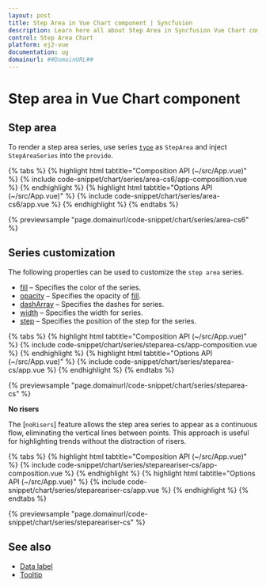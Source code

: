 ```yaml
---
layout: post
title: Step Area in Vue Chart component | Syncfusion
description: Learn here all about Step Area in Syncfusion Vue Chart component of Syncfusion Essential JS 2 and more.
control: Step Area Chart
platform: ej2-vue
documentation: ug
domainurl: ##DomainURL##
---
```


# Step area in Vue Chart component

## Step area

To render a step area series, use series [`type`](https://ej2.syncfusion.com/vue/documentation/api/chart/series/#type) as `StepArea` and inject `StepAreaSeries`  into the `provide`.

{% tabs %}
{% highlight html tabtitle="Composition API (~/src/App.vue)" %}
{% include code-snippet/chart/series/area-cs6/app-composition.vue %}
{% endhighlight %}
{% highlight html tabtitle="Options API (~/src/App.vue)" %}
{% include code-snippet/chart/series/area-cs6/app.vue %}
{% endhighlight %}
{% endtabs %}
        
{% previewsample "page.domainurl/code-snippet/chart/series/area-cs6" %}

## Series customization

The following properties can be used to customize the `step area` series.

* [fill](https://ej2.syncfusion.com/vue/documentation/api/chart/seriesModel/#fill) – Specifies the color of the series.
* [opacity](https://ej2.syncfusion.com/vue/documentation/api/chart/seriesModel/#opacity) – Specifies the opacity of [fill](https://ej2.syncfusion.com/vue/documentation/api/chart/seriesModel/#fill).
* [dashArray](https://ej2.syncfusion.com/vue/documentation/api/chart/seriesModel/#dasharray) – Specifies the dashes for series.
* [width](https://ej2.syncfusion.com/vue/documentation/api/chart/seriesModel/#width) – Specifies the width for series.
* [step](https://ej2.syncfusion.com/vue/documentation/api/chart/seriesModel/#step) – Specifies the position of the step for the series.

{% tabs %}
{% highlight html tabtitle="Composition API (~/src/App.vue)" %}
{% include code-snippet/chart/series/steparea-cs/app-composition.vue %}
{% endhighlight %}
{% highlight html tabtitle="Options API (~/src/App.vue)" %}
{% include code-snippet/chart/series/steparea-cs/app.vue %}
{% endhighlight %}
{% endtabs %}
        
{% previewsample "page.domainurl/code-snippet/chart/series/steparea-cs" %}

**No risers**

The [`noRisers`] feature allows the step area series to appear as a continuous flow, eliminating the vertical lines between points. This approach is useful for highlighting trends without the distraction of risers.

{% tabs %}
{% highlight html tabtitle="Composition API (~/src/App.vue)" %}
{% include code-snippet/chart/series/stepareariser-cs/app-composition.vue %}
{% endhighlight %}
{% highlight html tabtitle="Options API (~/src/App.vue)" %}
{% include code-snippet/chart/series/stepareariser-cs/app.vue %}
{% endhighlight %}
{% endtabs %}
        
{% previewsample "page.domainurl/code-snippet/chart/series/stepareariser-cs" %}

## See also

* [Data label](../data-labels/)
* [Tooltip](../tool-tip/)